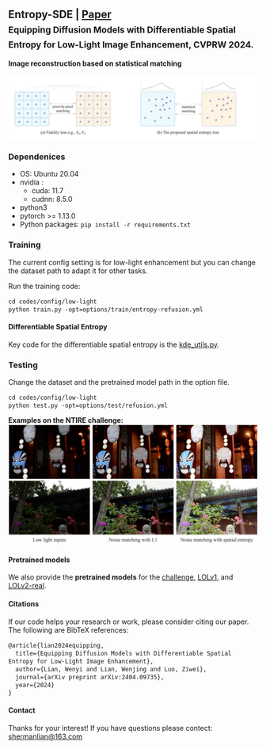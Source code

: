 ## Entropy-SDE | [Paper](https://arxiv.org/abs/2404.09735) <br><sub>Equipping Diffusion Models with Differentiable Spatial Entropy for Low-Light Image Enhancement, CVPRW 2024.</sub>


#### Image reconstruction based on statistical matching 
![entropy-sde](figs/teaser.jpg)

### Dependenices

* OS: Ubuntu 20.04
* nvidia :
	- cuda: 11.7
	- cudnn: 8.5.0
* python3
* pytorch >= 1.13.0
* Python packages: `pip install -r requirements.txt`

### Training
The current config setting is for low-light enhancement but you can change the dataset path to adapt it for other tasks.

Run the training code:

```
cd codes/config/low-light
python train.py -opt=options/train/entropy-refusion.yml
```

#### Differentiable Spatial Entropy
Key code for the differentiable spatial entropy is the [kde_utils.py](https://github.com/shermanlian/spatial-entropy-loss/blob/main/codes/config/low-light/models/modules/kde_utils.py).


### Testing
Change the dataset and the pretrained model path in the option file.

```
cd codes/config/low-light
python test.py -opt=options/test/refusion.yml
```

**Examples on the NTIRE challenge:**
![Refusion](figs/ntire.jpg)

#### Pretrained models
We also provide the **pretrained models** for the [challenge](https://drive.google.com/file/d/1dtC1BW2o2WlGWmvvfg18KZVyudaCbtkh/view?usp=sharing), [LOLv1](https://drive.google.com/file/d/1Q3xPy8L7G7YajEl2iHuFmYHV9fxtxGMy/view?usp=sharing), and [LOLv2-real](https://drive.google.com/file/d/1UQ_CbDSqkc4i-Ho4_fbtOMPQhPmI41nk/view?usp=sharing).

#### Citations
If our code helps your research or work, please consider citing our paper.
The following are BibTeX references:

```
@article{lian2024equipping,
  title={Equipping Diffusion Models with Differentiable Spatial Entropy for Low-Light Image Enhancement},
  author={Lian, Wenyi and Lian, Wenjing and Luo, Ziwei},
  journal={arXiv preprint arXiv:2404.09735},
  year={2024}
}
```



#### Contact
Thanks for your interest! If you have questions please contect: shermanlian@163.com
